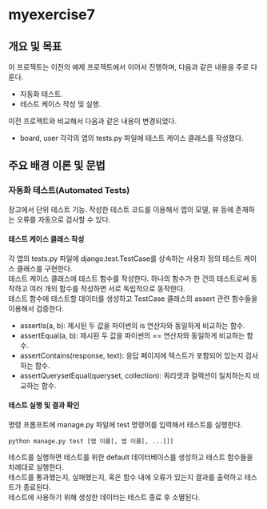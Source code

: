 # **myexercise7**

## 개요 및 목표

이 프로젝트는 이전의 예제 프로젝트에서 이어서 진행하며, 다음과 같은 내용을 주로 다룬다.

- 자동화 테스트.
- 테스트 케이스 작성 및 실행.

이전 프로젝트와 비교해서 다음과 같은 내용이 변경되었다.

- board, user 각각의 앱의 tests.py 파일에 테스트 케이스 클래스를 작성했다.

## 주요 배경 이론 및 문법

### 자동화 테스트(Automated Tests)

장고에서 단위 테스트 기능. 작성한 테스트 코드를 이용해서 앱의 모델, 뷰 등에 존재하는 오류를 자동으로 검사할 수 있다.

#### 테스트 케이스 클래스 작성

각 앱의 tests.py 파일에 django.test.TestCase를 상속하는 사용자 정의 테스트 케이스 클래스를 구현한다.  
테스트 케이스 클래스에 테스트 함수를 작성한다. 하나의 함수가 한 건의 테스트로써 동작하고 여러 개의 함수를 작성하면 서로 독립적으로 동작한다.  
테스트 함수에 테스트할 데이터를 생성하고 TestCase 클래스의 assert 관련 함수들을 이용해서 검증한다.

- assertIs(a, b): 제시된 두 값을 파이썬의 is 연산자와 동일하게 비교하는 함수.
- assertEqual(a, b): 제시된 두 값을 파이썬의 == 연산자와 동일하게 비교하는 함수.
- assertContains(response, text): 응답 페이지에 텍스트가 포함되어 있는지 검사하는 함수.
- assertQuerysetEqual(queryset, collection): 쿼리셋과 컬렉션이 일치하는지 비교하는 함수.

#### 테스트 실행 및 결과 확인

명령 프롬프트에 manage.py 파일에 test 명령어를 입력해서 테스트를 실행한다.

```shell
python manage.py test [앱 이름[, 앱 이름[, ...]]]
```

테스트를 실행하면 테스트를 위한 default 데이터베이스를 생성하고 테스트 함수들을 차례대로 실행한다.  
테스트를 통과했는지, 실패했는지, 혹은 함수 내에 오류가 있는지 결과를 출력하고 테스트가 종료된다.  
테스트에 사용하기 위해 생성한 데이터는 테스트 종료 후 소멸된다.
